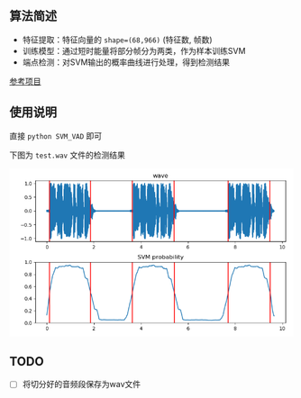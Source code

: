 ## 算法简述

* 特征提取：特征向量的 `shape=(68,966)` (特征数, 帧数)
* 训练模型：通过短时能量将部分帧分为两类，作为样本训练SVM
* 端点检测：对SVM输出的概率曲线进行处理，得到检测结果

[参考项目](https://github.com/tyiannak/pyAudioAnalysis)

## 使用说明

直接 `python SVM_VAD` 即可

下图为 `test.wav` 文件的检测结果

![test.wav检测结果](result_plot.png)

## TODO

- [ ] 将切分好的音频段保存为wav文件